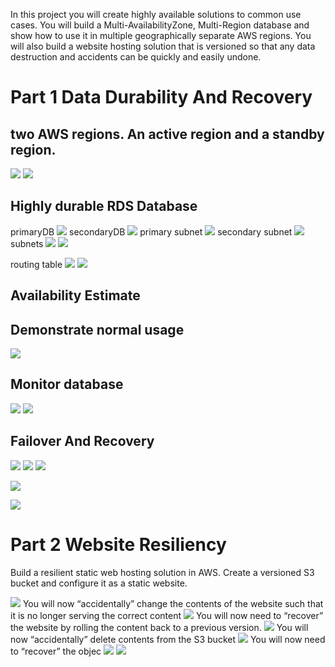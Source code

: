 

In this project you will create highly available solutions to common use cases. You will build a Multi-AvailabilityZone, Multi-Region database and show how to use it in multiple geographically separate AWS regions. You will also build a website hosting solution that is versioned so that any data destruction and accidents can be quickly and easily undone.
#
# Part 1  Data Durability And Recovery

## two AWS regions. An active region and a standby region.

![](primary_vpc.png)
![](secondary_vpc.png)

## Highly durable RDS Database
primaryDB
![](primaryDB_config.png)
secondaryDB
![](secondaryDB_config.png)
primary subnet
![](primaryDB_subnetgroup.png)
secondary subnet
![](secondaryDB_subnetgroup.png)
subnets
![](primaryVPC_subnets.png)
![](secondaryVPC_subnets.png)

routing table
![](primary_subnet_routing.png)
![](secondary_subnet_routing.png)

## Availability Estimate

## Demonstrate normal usage


![](log_primary.png)


## Monitor database
![](monitoring_connections.png)
![](monitoring_replication.png)


## Failover And Recovery

![](log_rr_before_promotion-2.png)
![](rr_before_promotion.png)
![](log_rr_after_promotion.png)


![](rr_after_promotion.png)



![](2020-11-27-18-42-37.png)

#
# Part 2 Website Resiliency
Build a resilient static web hosting solution in AWS. Create a versioned S3 bucket and configure it as a static website.

![](s3_original.png)
You will now “accidentally” change the contents of the website such that it is no longer serving the correct content
![](s3_season.png)
You will now need to “recover” the website by rolling the content back to a previous version.
![](s3_season_revert.png)
You will now “accidentally” delete contents from the S3 bucket
![](s3_deletion.png)
You will now need to “recover” the objec
![](s3_delete_marker.png)
![](s3_delete_revert.png)